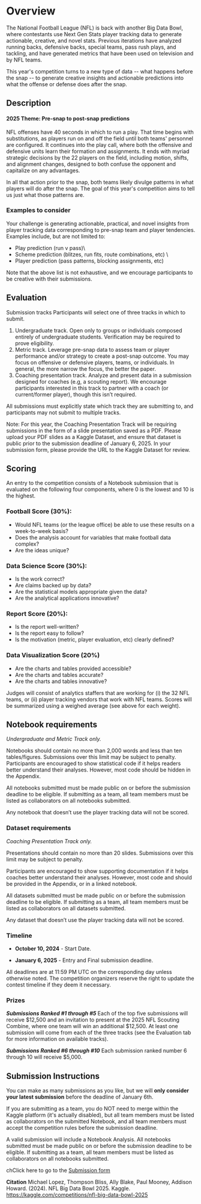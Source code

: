 # Overview
The National Football League (NFL) is back with another Big Data Bowl, where contestants use Next Gen Stats player tracking data to generate actionable, creative, and novel stats. Previous iterations have analyzed running backs, defensive backs, special teams, pass rush plays, and tackling, and have generated metrics that have been used on television and by NFL teams.

This year's competition turns to a new type of data -- what happens before the snap -- to generate creative insights and actionable predictions into what the offense or defense does after the snap.


## Description
#### 2025 Theme: Pre-snap to post-snap predictions
NFL offenses have 40 seconds in which to run a play. That time begins with substitutions, as players run on and off the field until both teams' personnel are configured. It continues into the play call, where both the offensive and defensive units learn their formation and assignments. It ends with myriad strategic decisions by the 22 players on the field, including motion, shifts, and alignment changes, designed to both confuse the opponent and capitalize on any advantages.

In all that action prior to the snap, both teams likely divulge patterns in what players will do after the snap. The goal of this year's competition aims to tell us just what those patterns are.

### Examples to consider
Your challenge is generating actionable, practical, and novel insights from player tracking data corresponding to pre-snap team and player tendencies. Examples include, but are not limited to:

- Play prediction (run v pass)\
- Scheme prediction (blitzes, run fits, route combinations, etc) \
- Player prediction (pass patterns, blocking assignments, etc)

Note that the above list is not exhaustive, and we encourage participants to be creative with their submissions.

## Evaluation
Submission tracks
Participants will select one of three tracks in which to submit.

1. Undergraduate track. Open only to groups or individuals composed entirely of undergraduate students. Verification may be required to prove eligibility.
2. Metric track. Leverage pre-snap data to assess team or player performance and/or strategy to create a post-snap outcome. You may focus on offensive or defensive players, teams, or individuals. In general, the more narrow the focus, the better the paper.
3. Coaching presentation track. Analyze and present data in a submission designed for coaches (e.g, a scouting report). We encourage participants interested in this track to partner with a coach (or current/former player), though this isn’t required.

All submissions must explicitly state which track they are submitting to, and participants may not submit to multiple tracks.

Note: For this year, the Coaching Presentation Track will be requiring submissions in the form of a slide presentation saved as a PDF. Please upload your PDF slides as a Kaggle Dataset, and ensure that dataset is public prior to the submission deadline of January 6, 2025. In your submission form, please provide the URL to the Kaggle Dataset for review.

## Scoring
An entry to the competition consists of a Notebook submission that is evaluated on the following four components, where 0 is the lowest and 10 is the highest.

### Football Score (30%):

- Would NFL teams (or the league office) be able to use these results on a week-to-week basis?
- Does the analysis account for variables that make football data complex?
- Are the ideas unique?

### Data Science Score (30%):

- Is the work correct?
- Are claims backed up by data?
- Are the statistical models appropriate given the data?
- Are the analytical applications innovative?

### Report Score (20%):

- Is the report well-written?
- Is the report easy to follow?
- Is the motivation (metric, player evaluation, etc) clearly defined?

### Data Visualization Score (20%)

- Are the charts and tables provided accessible?
- Are the charts and tables accurate?
- Are the charts and tables innovative?

Judges will consist of analytics staffers that are working for (i) the 32 NFL teams, or (ii) player tracking vendors that work with NFL teams. Scores will be summarized using a weighed average (see above for each weight).

## Notebook requirements
*Undergraduate and Metric Track only.*

Notebooks should contain no more than 2,000 words and less than ten tables/figures. Submissions over this limit may be subject to penalty. Participants are encouraged to show statistical code if it helps readers better understand their analyses. However, most code should be hidden in the Appendix.

All notebooks submitted must be made public on or before the submission deadline to be eligible. If submitting as a team, all team members must be listed as collaborators on all notebooks submitted.

Any notebook that doesn’t use the player tracking data will not be scored.

### Dataset requirements
*Coaching Presentation Track only.*

Presentations should contain no more than 20 slides. Submissions over this limit may be subject to penalty.

Participants are encouraged to show supporting documentation if it helps coaches better understand their analyses. However, most code and should be provided in the Appendix, or in a linked notebook.

All datasets submitted must be made public on or before the submission deadline to be eligible. If submitting as a team, all team members must be listed as collaborators on all datasets submitted.

Any dataset that doesn’t use the player tracking data will not be scored.

### Timeline
- **October 10, 2024** - Start Date.

- **January 6, 2025** - Entry and Final submission deadline.

All deadlines are at 11:59 PM UTC on the corresponding day unless otherwise noted. The competition organizers reserve the right to update the contest timeline if they deem it necessary.

### Prizes
***Submissions Ranked #1 through #5***
Each of the top five submissions will receive $12,500 and an invitation to present at the 2025 NFL Scouting Combine, where one team will win an additional $12,500. At least one submission will come from each of the three tracks (see the Evaluation tab for more information on available tracks).

***Submissions Ranked #6 through #10***
Each submission ranked number 6 through 10 will receive $5,000.

## Submission Instructions
You can make as many submissions as you like, but we will **only consider your latest submission** before the deadline of January 6th.

If you are submitting as a team, you do NOT need to merge within the Kaggle platform (it's actually disabled), but all team members must be listed as collaborators on the submitted Notebook, and all team members must accept the competition rules before the submission deadline.

A valid submission will include a Notebook Analysis. All notebooks submitted must be made public on or before the submission deadline to be eligible. If submitting as a team, all team members must be listed as collaborators on all notebooks submitted.

chClick here to go to the [Submission form](https://www.kaggle.com/competitions/nfl-big-data-bowl-2025)

**Citation**
Michael Lopez, Thompson Bliss, Ally Blake, Paul Mooney, Addison Howard. (2024). NFL Big Data Bowl 2025. Kaggle. https://kaggle.com/competitions/nfl-big-data-bowl-2025
